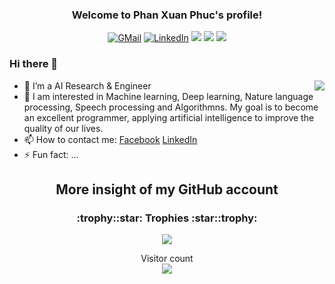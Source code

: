 <h3 align="center">
  Welcome to Phan Xuan Phuc's profile!
</h3>

<p align="center">
  <a href="mailto:phanxuanphucnd@gmail.com" target="_blank"><img src="https://img.shields.io/badge/-Gmail-c14438?style=flat-square&logo=Gmail&logoColor=white" alt="GMail"></a> 
  <a href="https://www.linkedin.com/in/phanxuanphucnd/" target="_blank"><img src="https://img.shields.io/badge/LinkedIn-%230077B5.svg?&style=flat-square&logo=linkedin&logoColor=white" alt="LinkedIn"></a> 
  <a href="https://www.facebook.com/phanxuanphucnd/"><img src="https://awesome.re/badge.svg"></a>
  <a href="https://github.com/phanxuanphucnd"><img src="https://img.shields.io/github/followers/sooftware?style=social"></a>
  <a href="https://github.com/phanxuanphucnd"><img src="https://img.shields.io/github/stars/sooftware?style=social"></a>
</p>


### Hi there 👋

<a href="#">
<img align="right" src="https://github-readme-stats.vercel.app/api?username=phanxuanphucnd&show_icons=true&theme=default">
</a>

- 🔭 I’m a AI Research & Engineer
- 🌱 I am interested in Machine learning, Deep learning, Nature language processing, Speech processing and Algorithmns. My
goal is to become an excellent programmer, applying artificial intelligence to improve the quality of our lives.
- 📫 How to contact me: [Facebook](fb.com/phanxuanphucnd)  [LinkedIn](https://www.linkedin.com/in/phanxuanphucnd/)
- ⚡ Fun fact: ...

<h2 align="center">More insight of my GitHub account</h2>
<h3 align="center">:trophy::star: Trophies :star::trophy:</h3>


<p align="center">
<a href="https://github.com/phanxuanphucnd"><img src="https://github-profile-trophy.vercel.app/?username=phanxuanphucnd" "></a>
</p>

<p align="center"> 
  Visitor count<br>
  <img src="https://profile-counter.glitch.me/phanxuanphucnd/count.svg" />
</p>

<!-- <p align="center">
  <a href="https://github.com/phanxuanphucnd"><img src="https://github.com/phanxuanphucnd/profile/blob/main/images/me.gif" alt="Coder GIF"></a>
</p> -->
  
<!-- <p  align="center"><img src="https://github.com/sooftware/sooftware/blob/master/images/code.gif" alt="Coder GIF" width="400" height="320">

<p  align="center"> -->


  
